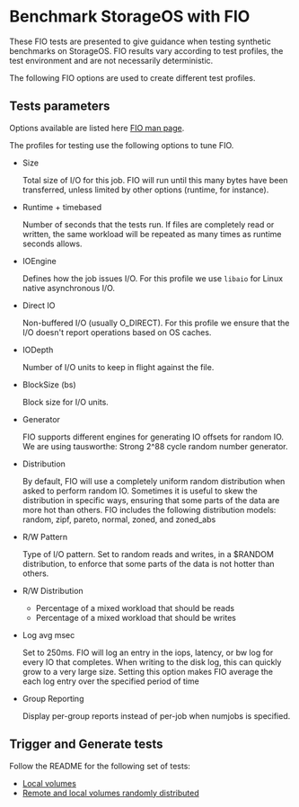 # Benchmark StorageOS with FIO

These FIO tests are presented to give guidance when testing synthetic
benchmarks on StorageOS. FIO results vary according to test profiles, the test
environment and are not necessarily deterministic.

The following FIO options are used to create different test profiles.

## Tests parameters

Options available are listed here [FIO man page](https://linux.die.net/man/1/fio).

The profiles for testing use the following options to tune FIO.
- Size

   Total size of I/O for this job. FIO will run until this many bytes have been
   transferred, unless limited by other options (runtime, for instance).
   
- Runtime + timebased

   Number of seconds that the tests run. If files are completely read or
   written, the same workload will be repeated as many times as runtime seconds
   allows.
   
- IOEngine

    Defines how the job issues I/O. For this profile we use `libaio` for Linux
    native asynchronous I/O.
    
- Direct IO

    Non-buffered I/O (usually O_DIRECT). For this profile we ensure that the
    I/O doesn't report operations based on OS caches.
    
- IODepth

    Number of I/O units to keep in flight against the file.
    
- BlockSize (bs)

    Block size for I/O units.
    
- Generator
    
    FIO supports different engines for generating IO offsets for random IO.
    We are using tausworthe: Strong 2^88 cycle random number generator.
    
- Distribution
    
    By default, FIO will use a completely uniform random distribution when
    asked to perform random IO. Sometimes it is useful to skew the distribution
    in specific ways, ensuring that some parts of the data are more hot than
    others. FIO includes the following distribution models: random, zipf, pareto,
    normal, zoned, and zoned_abs
    
- R/W Pattern
    
    Type of I/O pattern. Set to random reads and writes, in a $RANDOM
    distribution, to enforce that some parts of the data is not hotter than
    others.
    
- R/W Distribution
    
    - Percentage of a mixed workload that should be reads
    - Percentage of a mixed workload that should be writes

- Log avg msec

    Set to 250ms. FIO will log an entry in the iops, latency, or bw log for every IO
    that completes. When writing to the disk log, this can quickly grow to a very
    large size. Setting this option makes FIO average the each log entry over the
    specified period of time

- Group Reporting
    
    Display per-group reports instead of per-job when numjobs is specified.


## Trigger and Generate tests

Follow the README for the following set of tests:

- [Local volumes](./local-volumes)
- [Remote and local volumes randomly distributed](./remote-local-volumes)
